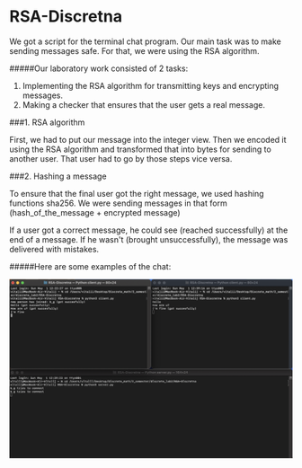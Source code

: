 # RSA-Discretna

We got a script for the terminal chat program. Our main task was to make sending messages safe. For that, we were using the RSA algorithm. 

#####Our laboratory work consisted of 2 tasks:
1. Implementing the RSA algorithm for transmitting keys and encrypting messages.
2. Making a checker that ensures that the user gets a real message. 

###1. RSA algorithm

First, we had to put our message into the integer view. Then we encoded it using the RSA algorithm and transformed that into bytes for sending to another user. That user had to go by those steps vice versa.

###2. Hashing a message

To ensure that the final user got the right message, we used hashing functions sha256. We were sending messages in that form (hash_of_the_message + encrypted message)

If a user got a correct message, he could see (reached successfully) at the end of a message. If he wasn't (brought unsuccessfully), the message was delivered with mistakes. 

#####Here are some examples of the chat:

![example](example.png)